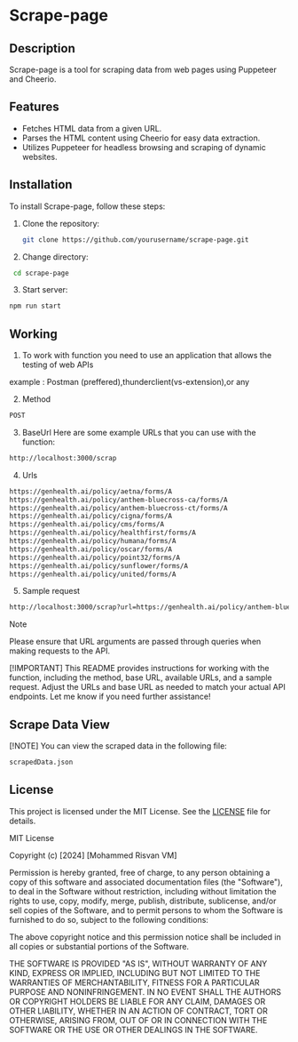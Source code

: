 # Scrape-page

## Description

Scrape-page is a tool for scraping data from web pages using Puppeteer and Cheerio.

## Features

- Fetches HTML data from a given URL.
- Parses the HTML content using Cheerio for easy data extraction.
- Utilizes Puppeteer for headless browsing and scraping of dynamic websites.

## Installation

To install Scrape-page, follow these steps:

1. Clone the repository:

   ```bash
   git clone https://github.com/yourusername/scrape-page.git

   ```

2. Change directory:

```bash
 cd scrape-page
```

3. Start server:

```bash
npm run start

```

## Working

1. To work with function you need to use an application that allows the testing of web APIs

example : Postman (preffered),thunderclient(vs-extension),or any

2. Method

```bash
POST
```

3. BaseUrl
   Here are some example URLs that you can use with the function:

```bash
http://localhost:3000/scrap
```

4. Urls

```bash
https://genhealth.ai/policy/aetna/forms/A
https://genhealth.ai/policy/anthem-bluecross-ca/forms/A
https://genhealth.ai/policy/anthem-bluecross-ct/forms/A
https://genhealth.ai/policy/cigna/forms/A
https://genhealth.ai/policy/cms/forms/A
https://genhealth.ai/policy/healthfirst/forms/A
https://genhealth.ai/policy/humana/forms/A
https://genhealth.ai/policy/oscar/forms/A
https://genhealth.ai/policy/point32/forms/A
https://genhealth.ai/policy/sunflower/forms/A
https://genhealth.ai/policy/united/forms/A

```

5. Sample request

```bash
http://localhost:3000/scrap?url=https://genhealth.ai/policy/anthem-bluecross-ct/forms/A
```

>[!NOTE]
Please ensure that URL arguments are passed through queries when making requests to the API.

[!IMPORTANT]
This README provides instructions for working with the function, including the method, base URL, available URLs, and a sample request. Adjust the URLs and base URL as needed to match your actual API endpoints. Let me know if you need further assistance!

## Scrape Data View

[!NOTE]
You can view the scraped data in the following file:

```bash
scrapedData.json
```

## License

This project is licensed under the MIT License. See the [LICENSE](LICENSE) file for details.

MIT License

Copyright (c) [2024] [Mohammed Risvan VM]

Permission is hereby granted, free of charge, to any person obtaining a copy
of this software and associated documentation files (the "Software"), to deal
in the Software without restriction, including without limitation the rights
to use, copy, modify, merge, publish, distribute, sublicense, and/or sell
copies of the Software, and to permit persons to whom the Software is
furnished to do so, subject to the following conditions:

The above copyright notice and this permission notice shall be included in all
copies or substantial portions of the Software.

THE SOFTWARE IS PROVIDED "AS IS", WITHOUT WARRANTY OF ANY KIND, EXPRESS OR
IMPLIED, INCLUDING BUT NOT LIMITED TO THE WARRANTIES OF MERCHANTABILITY,
FITNESS FOR A PARTICULAR PURPOSE AND NONINFRINGEMENT. IN NO EVENT SHALL THE
AUTHORS OR COPYRIGHT HOLDERS BE LIABLE FOR ANY CLAIM, DAMAGES OR OTHER
LIABILITY, WHETHER IN AN ACTION OF CONTRACT, TORT OR OTHERWISE, ARISING FROM,
OUT OF OR IN CONNECTION WITH THE SOFTWARE OR THE USE OR OTHER DEALINGS IN THE
SOFTWARE.
